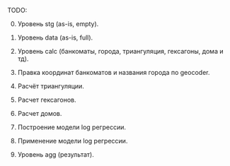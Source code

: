 TODO:

0. Уровень stg (as-is, empty).

1. Уровень data (as-is, full).

2. Уровень calc (банкоматы, города, триангуляция, гексагоны, дома и тд).

3. Правка координат банкоматов и названия города по geocoder.

4. Расчёт триангуляции.

5. Расчет гексагонов.

6. Расчет домов.

7. Построение модели log регрессии.

8. Применение модели log регрессии.

9. Уровень agg (результат).
